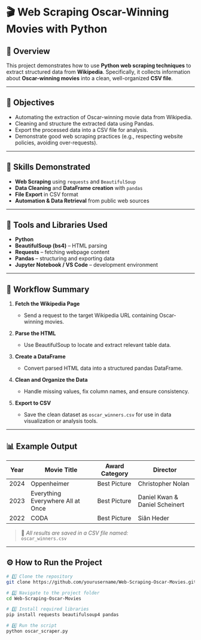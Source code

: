 # 🎬 Web Scraping Oscar-Winning Movies with Python  

## 📖 Overview  
This project demonstrates how to use **Python web scraping techniques** to extract structured data from **Wikipedia**. Specifically, it collects information about **Oscar-winning movies** into a clean, well-organized **CSV file**.   

---

## 🎯 Objectives  
- Automating the extraction of Oscar-winning movie data from Wikipedia.  
- Cleaning and structure the extracted data using Pandas.  
- Export the processed data into a CSV file for analysis.  
- Demonstrate good web scraping practices (e.g., respecting website policies, avoiding over-requests).  

---

## 🧠 Skills Demonstrated  
- **Web Scraping** using `requests` and `BeautifulSoup`  
- **Data Cleaning** and **DataFrame creation** with `pandas`  
- **File Export** in CSV format  
- **Automation & Data Retrieval** from public web sources  

---

## 🧩 Tools and Libraries Used  
- **Python**  
- **BeautifulSoup (bs4)** – HTML parsing  
- **Requests** – fetching webpage content  
- **Pandas** – structuring and exporting data  
- **Jupyter Notebook / VS Code** – development environment  

---

## 📂 Workflow Summary  

1. **Fetch the Wikipedia Page**  
   - Send a request to the target Wikipedia URL containing Oscar-winning movies.  

2. **Parse the HTML**  
   - Use BeautifulSoup to locate and extract relevant table data.  

3. **Create a DataFrame**  
   - Convert parsed HTML data into a structured pandas DataFrame.  

4. **Clean and Organize the Data**  
   - Handle missing values, fix column names, and ensure consistency.  

5. **Export to CSV**  
   - Save the clean dataset as `oscar_winners.csv` for use in data visualization or analysis tools.  

---

## 📊 Example Output  

| Year | Movie Title | Award Category | Director |
|------|--------------|----------------|-----------|
| 2024 | Oppenheimer | Best Picture | Christopher Nolan |
| 2023 | Everything Everywhere All at Once | Best Picture | Daniel Kwan & Daniel Scheinert |
| 2022 | CODA | Best Picture | Siân Heder |

> 💾 *All results are saved in a CSV file named:*  
> `oscar_winners.csv`

---

## ⚙️ How to Run the Project  

```bash
# 1️⃣ Clone the repository
git clone https://github.com/yourusername/Web-Scraping-Oscar-Movies.git

# 2️⃣ Navigate to the project folder
cd Web-Scraping-Oscar-Movies

# 3️⃣ Install required libraries
pip install requests beautifulsoup4 pandas

# 4️⃣ Run the script
python oscar_scraper.py
